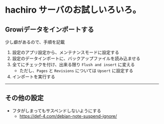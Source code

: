 # hachiro サーバのお試しいろいろ。

## Growiデータをインポートする

少し癖があるので、手順を記載

1. 設定のアプリ設定から、メンテナンスモードに設定する
2. 設定のデータインポートに、バックアップファイルを読み込ませる
3. 全てにチェックを付け、出来る限り `Flush and insert` に変える
    - ただし、`Pages` と `Revisions` については `Upsert` に設定する
4. インポートを実行する

---

## その他の設定

- フタがしまってもサスペンドしないようにする
  - https://def-4.com/debian-note-suspend-ignore/

